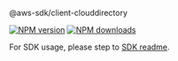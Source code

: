 @aws-sdk/client-clouddirectory

[![NPM version](https://img.shields.io/npm/v/@aws-sdk/client-clouddirectory/rc.svg)](https://www.npmjs.com/package/@aws-sdk/client-clouddirectory)
[![NPM downloads](https://img.shields.io/npm/dm/@aws-sdk/client-clouddirectory.svg)](https://www.npmjs.com/package/@aws-sdk/client-clouddirectory)

For SDK usage, please step to [SDK readme](https://github.com/aws/aws-sdk-js-v3).
